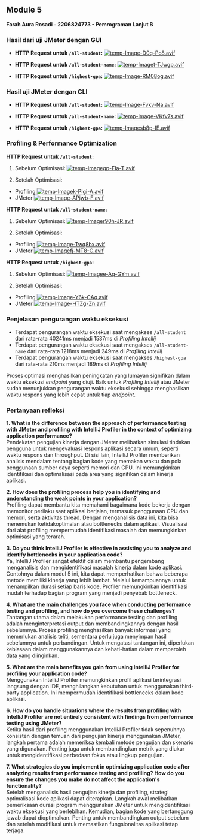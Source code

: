 ## Module 5
**Farah Aura Rosadi - 2206824773 - Pemrograman Lanjut B** <br>

### Hasil dari uji JMeter dengan GUI
* **HTTP Request untuk `/all-student`:**
  [![temp-Image-D0q-Pc8.avif](https://i.postimg.cc/mDwxhnX2/temp-Image-D0q-Pc8.avif)](https://postimg.cc/jwL3FMYG)

* **HTTP Request untuk `/all-student-name`:**
  [![temp-Imaget-TJwgp.avif](https://i.postimg.cc/ryj0LF97/temp-Imaget-TJwgp.avif)](https://postimg.cc/XXZ7fWmg)

* **HTTP Request untuk `/highest-gpa`:**
  [![temp-Image-RM08og.avif](https://i.postimg.cc/W18TdhdP/temp-Image-RM08og.avif)](https://postimg.cc/jDDG9q68)

### Hasil uji JMeter dengan CLI
* **HTTP Request untuk `/all-student`:**
  [![temp-Image-Fvkv-Na.avif](https://i.postimg.cc/cJ1Y3gT7/temp-Image-Fvkv-Na.avif)](https://postimg.cc/ZWgCtqG0)

* **HTTP Request untuk `/all-student-name`:**
  [![temp-Image-VKfv7s.avif](https://i.postimg.cc/gjtB9bJQ/temp-Image-VKfv7s.avif)](https://postimg.cc/bSbRbM19)

* **HTTP Request untuk `/highest-gpa`:**
  [![temp-Imagesb8p-IE.avif](https://i.postimg.cc/D01d6VG1/temp-Imagesb8p-IE.avif)](https://postimg.cc/CnLqMQmK)

### Profiling & Performance Optimization
**HTTP Request untuk `/all-student`:** <br>
1. Sebelum Optimisasi:
   [![temp-Imageqp-FIa-T.avif](https://i.postimg.cc/4dztrDfP/temp-Imageqp-FIa-T.avif)](https://postimg.cc/ZB5CNDyv)

2. Setelah Optimisasi:
- Profiling
  [![temp-Imagek-PIgi-A.avif](https://i.postimg.cc/XqRRpyS4/temp-Imagek-PIgi-A.avif)](https://postimg.cc/N2xJnFjz)
- JMeter
  [![temp-Image-APjwb-F.avif](https://i.postimg.cc/5N97S3gT/temp-Image-APjwb-F.avif)](https://postimg.cc/bdM9z1K9)

**HTTP Request untuk `/all-student-name`:** <br>
1. Sebelum Optimisasi:
   [![temp-Imager90h-JR.avif](https://i.postimg.cc/zv4yvpGv/temp-Imager90h-JR.avif)](https://postimg.cc/tntqm3PG)

3. Setelah Optimisasi:
- Profiling
  [![temp-Image-Twq8bx.avif](https://i.postimg.cc/4xPhb68L/temp-Image-Twq8bx.avif)](https://postimg.cc/K1KzmMhB)
- JMeter
  [![temp-Imagefj-MT8-C.avif](https://i.postimg.cc/P55qHB4y/temp-Imagefj-MT8-C.avif)](https://postimg.cc/bs4PHV4S)

**HTTP Request untuk `/highest-gpa`:** <br>
1. Sebelum Optimisasi:
   [![temp-Imagee-Aq-GYm.avif](https://i.postimg.cc/ncHFK66x/temp-Imagee-Aq-GYm.avif)](https://postimg.cc/BtVf4wS7)

2. Setelah Optimisasi:
- Profiling
  [![temp-Image-Y6k-CAq.avif](https://i.postimg.cc/3xzQq6bd/temp-Image-Y6k-CAq.avif)](https://postimg.cc/jD61w8Tb)
- JMeter
  [![temp-Image-HTZg-Zn.avif](https://i.postimg.cc/prr0RVmx/temp-Image-HTZg-Zn.avif)](https://postimg.cc/n98K1JKw)

### Penjelasan pengurangan waktu eksekusi
- Terdapat pengurangan waktu eksekusi saat mengakses `/all-student` dari rata-rata 40241ms menjadi 1537ms di *Profiling Intellij*
- Terdapat pengurangan waktu eksekusi saat mengakses `/all-student-name` dari rata-rata 1218ms menjadi 249ms di *Profiling Intellij*
- Terdapat pengurangan waktu eksekusi saat mengakses `/highest-gpa` dari rata-rata 210ms menjadi 189ms di *Profiling Intellij*

Proses optimasi menghasilkan peningkatan yang lumayan signifikan dalam waktu eksekusi *endpoint* yang diuji. Baik untuk *Profiling Intellij* atau JMeter sudah menunjukkan pengurangan waktu eksekusi sehingga menghasilkan waktu respons yang lebih cepat untuk tiap *endpoint*.

### Pertanyaan refleksi
**1. What is the difference between the approach of performance testing with JMeter and profiling with IntelliJ Profiler in the context of optimizing application performance?** <br>
Pendekatan pengujian kinerja dengan JMeter melibatkan simulasi tindakan pengguna untuk mengevaluasi respons aplikasi secara umum, seperti waktu respons dan throughput. Di sisi lain, IntelliJ Profiler memberikan analisis mendalam tentang bagian kode yang memakan waktu dan pola penggunaan sumber daya seperti memori dan CPU. Ini memungkinkan identifikasi dan optimalisasi pada area yang signifikan dalam kinerja aplikasi.

**2. How does the profiling process help you in identifying and understanding the weak points in your application?** <br>
Profiling dapat membantu kita memahami bagaimana kode bekerja dengan memonitor perilaku saat aplikasi berjalan, termasuk penggunaan CPU dan memori, serta aktivitas thread. Dengan menganalisis data ini, kita bisa menemukan ketidakoptimalan atau bottlenecks dalam aplikasi. Visualisasi dari alat profiling mempermudah identifikasi masalah dan memungkinkan optimisasi yang terarah.

**3. Do you think IntelliJ Profiler is effective in assisting you to analyze and identify bottlenecks in your application code?** <br>
Ya, IntelliJ Profiler sangat efektif dalam membantu pengembang menganalisis dan mengidentifikasi masalah kinerja dalam kode aplikasi. Contohnya dalam modul 5 ini, kita dapat memperhatikan bahwa beberapa metode memiliki kinerja yang lebih lambat. Melalui kemampuannya untuk menampilkan durasi setiap baris kode, Profiler memungkinkan identifikasi mudah terhadap bagian program yang menjadi penyebab bottleneck.

**4. What are the main challenges you face when conducting performance testing and profiling, and how do you overcome these challenges?** <br>
Tantangan utama dalam melakukan performance testing dan profiling adalah menginterpretasi output dan membandingkannya dengan hasil sebelumnya. Proses profiling menghasilkan banyak informasi yang memerlukan analisis teliti, sementara perlu juga menyimpan hasil sebelumnya untuk perbandingan. Untuk mengatasi tantangan ini, diperlukan kebiasaan dalam menggunakannya dan kehati-hatian dalam memperoleh data yang diinginkan.

**5. What are the main benefits you gain from using IntelliJ Profiler for profiling your application code?** <br>
Menggunakan IntelliJ Profiler memungkinkan profil aplikasi terintegrasi langsung dengan IDE, menghilangkan kebutuhan untuk menggunakan third-party application. Ini mempermudah identifikasi bottlenecks dalam kode aplikasi.

**6. How do you handle situations where the results from profiling with IntelliJ Profiler are not entirely consistent with findings from performance testing using JMeter?** <br>
Ketika hasil dari profiling menggunakan IntelliJ Profiler tidak sepenuhnya konsisten dengan temuan dari pengujian kinerja menggunakan JMeter, langkah pertama adalah memeriksa kembali metode pengujian dan skenario yang digunakan. Penting juga untuk membandingkan metrik yang diukur untuk mengidentifikasi perbedaan fokus atau lingkup pengujian.

**7. What strategies do you implement in optimizing application code after analyzing results from performance testing and profiling? How do you ensure the changes you make do not affect the application's functionality?** <br>
Setelah menganalisis hasil pengujian kinerja dan profiling, strategi optimalisasi kode aplikasi dapat diterapkan. Langkah awal melibatkan pemeriksaan durasi program menggunakan JMeter untuk mengidentifikasi waktu eksekusi yang berlebihan. Kemudian, bagian kode yang bertanggung jawab dapat dioptimalkan. Penting untuk membandingkan output sebelum dan setelah modifikasi untuk memastikan fungsionalitas aplikasi tetap terjaga.